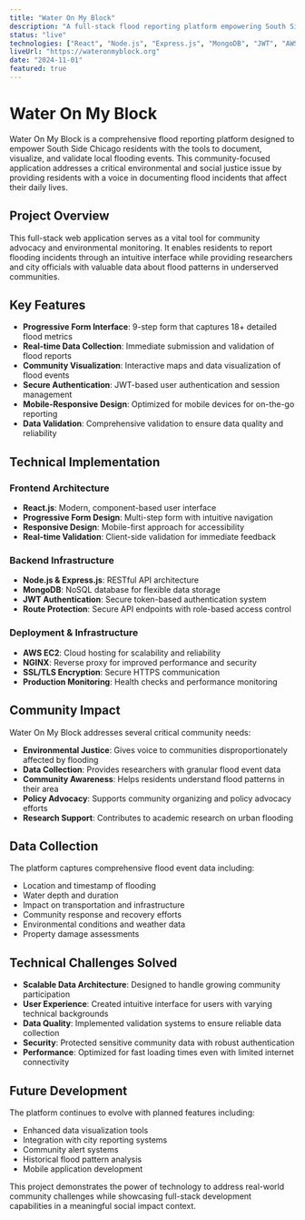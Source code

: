 ```yaml
---
title: "Water On My Block"
description: "A full-stack flood reporting platform empowering South Side Chicago residents to document, visualize, and validate local flooding events"
status: "live"
technologies: ["React", "Node.js", "Express.js", "MongoDB", "JWT", "AWS EC2", "NGINX"]
liveUrl: "https://wateronmyblock.org"
date: "2024-11-01"
featured: true
---
```


# Water On My Block

Water On My Block is a comprehensive flood reporting platform designed to empower South Side Chicago residents with the tools to document, visualize, and validate local flooding events. This community-focused application addresses a critical environmental and social justice issue by providing residents with a voice in documenting flood incidents that affect their daily lives.

## Project Overview

This full-stack web application serves as a vital tool for community advocacy and environmental monitoring. It enables residents to report flooding incidents through an intuitive interface while providing researchers and city officials with valuable data about flood patterns in underserved communities.

## Key Features

- **Progressive Form Interface**: 9-step form that captures 18+ detailed flood metrics
- **Real-time Data Collection**: Immediate submission and validation of flood reports
- **Community Visualization**: Interactive maps and data visualization of flood events
- **Secure Authentication**: JWT-based user authentication and session management
- **Mobile-Responsive Design**: Optimized for mobile devices for on-the-go reporting
- **Data Validation**: Comprehensive validation to ensure data quality and reliability

## Technical Implementation

### Frontend Architecture
- **React.js**: Modern, component-based user interface
- **Progressive Form Design**: Multi-step form with intuitive navigation
- **Responsive Design**: Mobile-first approach for accessibility
- **Real-time Validation**: Client-side validation for immediate feedback

### Backend Infrastructure
- **Node.js & Express.js**: RESTful API architecture
- **MongoDB**: NoSQL database for flexible data storage
- **JWT Authentication**: Secure token-based authentication system
- **Route Protection**: Secure API endpoints with role-based access control

### Deployment & Infrastructure
- **AWS EC2**: Cloud hosting for scalability and reliability
- **NGINX**: Reverse proxy for improved performance and security
- **SSL/TLS Encryption**: Secure HTTPS communication
- **Production Monitoring**: Health checks and performance monitoring

## Community Impact

Water On My Block addresses several critical community needs:

- **Environmental Justice**: Gives voice to communities disproportionately affected by flooding
- **Data Collection**: Provides researchers with granular flood event data
- **Community Awareness**: Helps residents understand flood patterns in their area
- **Policy Advocacy**: Supports community organizing and policy advocacy efforts
- **Research Support**: Contributes to academic research on urban flooding

## Data Collection

The platform captures comprehensive flood event data including:
- Location and timestamp of flooding
- Water depth and duration
- Impact on transportation and infrastructure
- Community response and recovery efforts
- Environmental conditions and weather data
- Property damage assessments

## Technical Challenges Solved

- **Scalable Data Architecture**: Designed to handle growing community participation
- **User Experience**: Created intuitive interface for users with varying technical backgrounds
- **Data Quality**: Implemented validation systems to ensure reliable data collection
- **Security**: Protected sensitive community data with robust authentication
- **Performance**: Optimized for fast loading times even with limited internet connectivity

## Future Development

The platform continues to evolve with planned features including:
- Enhanced data visualization tools
- Integration with city reporting systems
- Community alert systems
- Historical flood pattern analysis
- Mobile application development

This project demonstrates the power of technology to address real-world community challenges while showcasing full-stack development capabilities in a meaningful social impact context. 